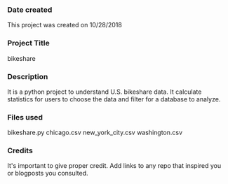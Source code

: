 ### Date created
This project was created on 10/28/2018

### Project Title
bikeshare

### Description
It is a python project to understand U.S. bikeshare data. It calculate statistics for users to choose the data and filter for a database to analyze. 

### Files used
bikeshare.py
chicago.csv
new_york_city.csv
washington.csv

### Credits
It's important to give proper credit. Add links to any repo that inspired you or blogposts you consulted.
